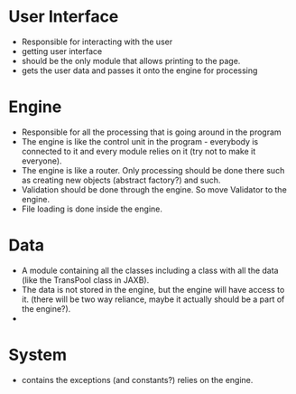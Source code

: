 # User Interface

- Responsible for interacting with the user
- getting user interface
- should be the only module that allows printing to the page.
- gets the user data and passes it onto the engine for processing



# Engine

- Responsible for all the processing that is going around in the program
- The engine is like the control unit in the program - everybody is connected to it and every module relies on it (try not to make it everyone).
- The engine is like a router. Only processing should be done there such as creating new objects (abstract factory?) and such.
- Validation should be done through the engine. So move Validator to the engine.
- File loading is done inside the engine.



# Data

- A module containing all the classes including a class with all the data (like the TransPool class in JAXB).
- The data is not stored in the engine, but the engine will have access to it. (there will be two way reliance, maybe it actually should be a part of the engine?).
- 

# System

- contains the exceptions (and constants?) relies on the engine.